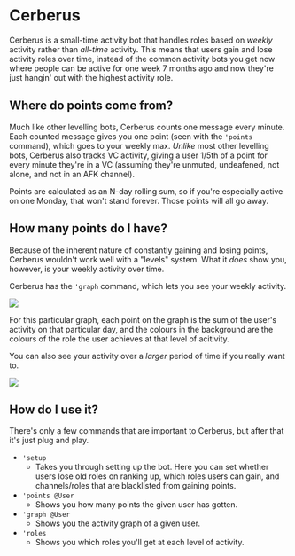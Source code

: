 # Cerberus

Cerberus is a small-time activity bot that handles roles based on _weekly_ activity rather than _all-time_ activity. This means that users gain and lose activity roles over time, instead of the common activity bots you get now where people can be active for one week 7 months ago and now they're just hangin' out with the highest activity role.

## Where do points come from?

Much like other levelling bots, Cerberus counts one message every minute. Each counted message gives you one point (seen with the `'points` command), which goes to your weekly max. _Unlike_ most other levelling bots, Cerberus also tracks VC activity, giving a user 1/5th of a point for every minute they're in a VC (assuming they're unmuted, undeafened, not alone, and not in an AFK channel).

Points are calculated as an N-day rolling sum, so if you're especially active on one Monday, that won't stand forever. Those points will all go away.

## How many points do I have?

Because of the inherent nature of constantly gaining and losing points, Cerberus wouldn't work well with a "levels" system. What it _does_ show you, however, is your weekly activity over time.

Cerberus has the `'graph` command, which lets you see your weekly activity.

![](https://voxelfox.co.uk/static/images/cerberus/7-day-graph.png)

For this particular graph, each point on the graph is the sum of the user's activity on that particular day, and the colours in the background are the colours of the role the user achieves at that level of acitivity.

You can also see your activity over a _larger_ period of time if you really want to.

![](https://voxelfox.co.uk/static/images/cerberus/180-day-graph.png)

## How do I use it?

There's only a few commands that are important to Cerberus, but after that it's just plug and play.

* `'setup`
    * Takes you through setting up the bot. Here you can set whether users lose old roles on ranking up, which roles users can gain, and channels/roles that are blacklisted from gaining points.
* `'points @User`
    * Shows you how many points the given user has gotten.
* `'graph @User`
    * Shows you the activity graph of a given user.
* `'roles`
    * Shows you which roles you'll get at each level of activity.
